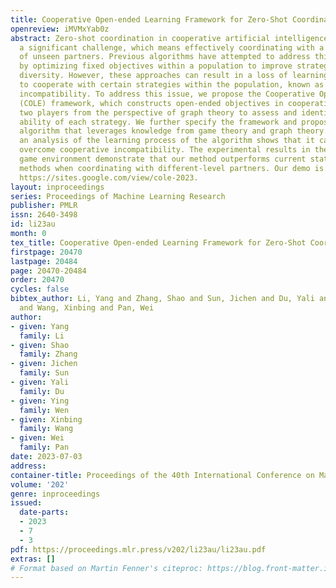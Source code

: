 ```yaml
---
title: Cooperative Open-ended Learning Framework for Zero-Shot Coordination
openreview: iMVMxYab0z
abstract: Zero-shot coordination in cooperative artificial intelligence (AI) remains
  a significant challenge, which means effectively coordinating with a wide range
  of unseen partners. Previous algorithms have attempted to address this challenge
  by optimizing fixed objectives within a population to improve strategy or behaviour
  diversity. However, these approaches can result in a loss of learning and an inability
  to cooperate with certain strategies within the population, known as cooperative
  incompatibility. To address this issue, we propose the Cooperative Open-ended LEarning
  (COLE) framework, which constructs open-ended objectives in cooperative games with
  two players from the perspective of graph theory to assess and identify the cooperative
  ability of each strategy. We further specify the framework and propose a practical
  algorithm that leverages knowledge from game theory and graph theory. Furthermore,
  an analysis of the learning process of the algorithm shows that it can efficiently
  overcome cooperative incompatibility. The experimental results in the Overcooked
  game environment demonstrate that our method outperforms current state-of-the-art
  methods when coordinating with different-level partners. Our demo is available at
  https://sites.google.com/view/cole-2023.
layout: inproceedings
series: Proceedings of Machine Learning Research
publisher: PMLR
issn: 2640-3498
id: li23au
month: 0
tex_title: Cooperative Open-ended Learning Framework for Zero-Shot Coordination
firstpage: 20470
lastpage: 20484
page: 20470-20484
order: 20470
cycles: false
bibtex_author: Li, Yang and Zhang, Shao and Sun, Jichen and Du, Yali and Wen, Ying
  and Wang, Xinbing and Pan, Wei
author:
- given: Yang
  family: Li
- given: Shao
  family: Zhang
- given: Jichen
  family: Sun
- given: Yali
  family: Du
- given: Ying
  family: Wen
- given: Xinbing
  family: Wang
- given: Wei
  family: Pan
date: 2023-07-03
address: 
container-title: Proceedings of the 40th International Conference on Machine Learning
volume: '202'
genre: inproceedings
issued:
  date-parts:
  - 2023
  - 7
  - 3
pdf: https://proceedings.mlr.press/v202/li23au/li23au.pdf
extras: []
# Format based on Martin Fenner's citeproc: https://blog.front-matter.io/posts/citeproc-yaml-for-bibliographies/
---
```

